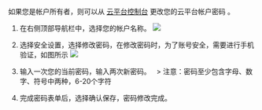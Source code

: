 如果您是帐户所有者，则可以从 [云平台控制台](http://tce.fsphere.cn/login?s_url=https%3A%2F%2Fconsole.tce.fsphere.c%2F) 更改您的云平台帐户密码 。
 1. 在右侧顶部导航栏中，选择您的帐户名称。
![](https://main.qcloudimg.com/raw/331cf3ba329c42f223aeb3c316b5e009.png)
 2. 选择安全设置，选择修改密码，在修改密码时，为了账号安全，需要进行手机验证，如图所示
![](https://main.qcloudimg.com/raw/e30d19a1e9a04dc1e55c1d4fcdb96c0e.png)
 3. 输入一次您的当前密码，输入两次新密码。
   > 注意：密码至少包含字母、数字、符号中两种，6-20个字符
   
 4. 完成密码表单后，选择确认保存，密码修改完成。
